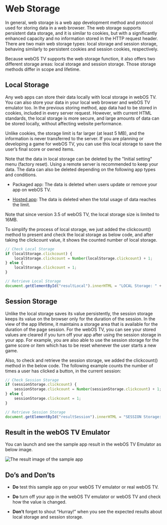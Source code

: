 # Web Storage

In general, web storage is a web app development method and protocol used for storing data in a web browser. The web storage supports persistent data storage, and it is similar to cookies, but with a significantly enhanced capacity and no information stored in the HTTP request header. There are two main web storage types: local storage and session storage, behaving similarly to persistent cookies and session cookies, respectively.

Because webOS TV supports the web storage function, it also offers two different storage areas: local storage and session storage. Those storage methods differ in scope and lifetime.

## Local Storage

Any web apps can store their data locally with local storage in webOS TV. You can also store your data in your local web browser and webOS TV emulator too. In the previous storing method, app data had to be stored in cookies, included in every server request. However, with current HTML standards, the local storage is more secure, and large amounts of data can be stored locally, without affecting website performance.

Unlike cookies, the storage limit is far larger (at least 5 MB), and the information is never transferred to the server. If you are planning or developing a game for webOS TV, you can use this local storage to save the user’s final score or owned items.

Note that the data in local storage can be deleted by the "Initial setting" menu (factory reset). Using a remote server is recommended to keep your data. The data can also be deleted depending on the following app types and conditions.

- Packaged app: The data is deleted when users update or remove your app on webOS TV.

- [Hosted app](https://webostv.developer.lge.com/develop/app-developer-guide/hosted-web-app/): The data is deleted when the total usage of data reaches the limit.

Note that since version 3.5 of webOS TV, the local storage size is limited to 16MB.

To simplify the process of local storage, we just added the clickcount() method to present and check the local storage as below code, and after taking the clickcount value, it shows the counted number of local storage.

```javascript
// Check Local Storage
if (localStorage.clickcount) {
    localStorage.clickcount = Number(localStorage.clickcount) + 1;
} else {
    localStorage.clickcount = 1;
}

// Retrieve Local Storage
document.getElementById("resultLocal").innerHTML = "LOCAL Storage: " + localStorage.clickcount + " time(s).";
```

## Session Storage

Unlike the local storage saves its value persistently, the session storage keeps its value on the browser only for the duration of the session. In the view of the app lifetime, it maintains a storage area that is available for the duration of the page session. For the webOS TV, you can see your stored values are cleared if you turn off your app after using the session storage in your app. For example, you are also able to use the session storage for the game score or item which has to be reset whenever the user starts a new game.

Also, to check and retrieve the session storage, we added the clickcount() method in the below code. The following example counts the number of times a user has clicked a button, in the current session:

```javascript
// Check Session Storage
if (sessionStorage.clickcount) {
    sessionStorage.clickcount = Number(sessionStorage.clickcount) + 1;
} else {
    sessionStorage.clickcount = 1;
}

// Retrieve Session Storage
document.getElementById("resultSession").innerHTML = "SESSION Storage: " + sessionStorage.clickcount + " time(s).";
```

## Result in the webOS TV Emulator

You can launch and see the sample app result in the webOS TV Emulator as below image.

![The result image of the sample app](https://webostv.developer.lge.com/download_file/view_inline/2129/)

## Do’s and Don’ts

- **Do** test this sample app on your webOS TV emulator or real webOS TV.

- **Do** turn off your app in the webOS TV emulator or webOS TV and check how the value is changed.

- **Don’t** forget to shout “Hurray!” when you see the expected results about local storage and session storage.

